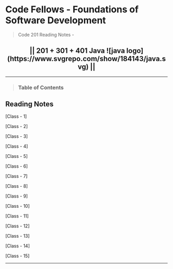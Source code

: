 # Code Fellows - Foundations of Software Development

> Code 201 Reading Notes - 

<h2 align="center">|| 201 + 301 + 401 Java ![java logo](https://www.svgrepo.com/show/184143/java.svg) ||</h2>

---

> ### Table of Contents

## Reading Notes

[Class - 1]

[Class - 2]

[Class - 3]

[Class - 4]

[Class - 5]

[Class - 6]

[Class - 7]

[Class - 8]

[Class - 9]

[Class - 10]

[Class - 11]

[Class - 12]

[Class - 13]

[Class - 14]

[Class - 15]

---
